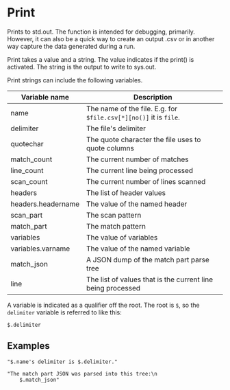 
# Print

Prints to std.out. The function is intended for debugging, primarily. However, it can also be a quick way to create an output .csv or in another way capture the data generated during a run.

Print takes a value and a string. The value indicates if the print() is activated. The string is the output to write to sys.out.

Print strings can include the following variables.

| Variable name     | Description                                                           |
|-------------------|-----------------------------------------------------------------------|
|name               | The name of the file. E.g. for `$file.csv[*][no()]` it is `file`.     |
|delimiter          | The file's delimiter                                                  |
|quotechar          | The quote character the file uses to quote columns                    |
|match_count        | The current number of matches                                         |
|line_count         | The current line being processed                                      |
|scan_count         | The current number of lines scanned                                   |
|headers            | The list of header values                                             |
|headers.headername | The value of the named header                                         |
|scan_part          | The scan pattern                                                      |
|match_part         | The match pattern                                                     |
|variables          | The value of variables                                                |
|variables.varname  | The value of the named variable                                       |
|match_json         | A JSON dump of the match part parse tree                              |
|line               | The list of values that is the current line being processed           |

A variable is indicated as a qualifier off the root. The root is `$`, so the `delimiter` variable is referred to like this:

    $.delimiter

## Examples

    "$.name's delimiter is $.delimiter."

    "The match part JSON was parsed into this tree:\n
        $.match_json"


